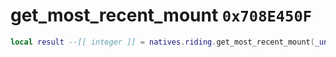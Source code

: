# get_most_recent_mount `0x708E450F`

```lua
local result --[[ integer ]] = natives.riding.get_most_recent_mount(_unk0 --[[ integer ]])
```